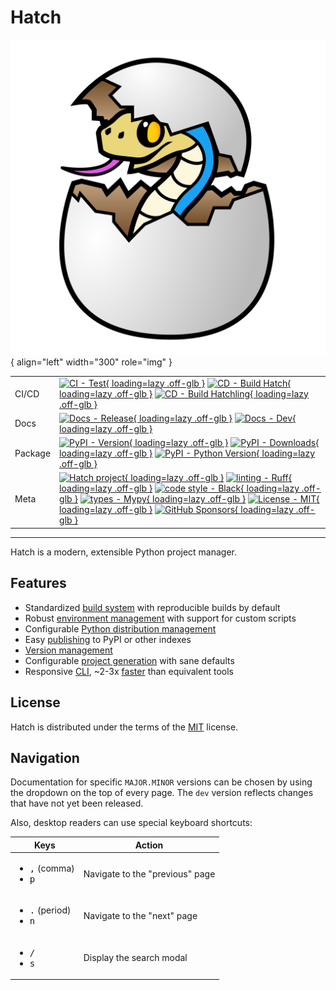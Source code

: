 # Hatch

![Hatch logo](assets/images/logo.svg){ align="left" width="300" role="img" }

| | |
| --- | --- |
| CI/CD | [![CI - Test](https://github.com/pypa/hatch/actions/workflows/test.yml/badge.svg){ loading=lazy .off-glb }](https://github.com/pypa/hatch/actions/workflows/test.yml) [![CD - Build Hatch](https://github.com/pypa/hatch/actions/workflows/build-hatch.yml/badge.svg){ loading=lazy .off-glb }](https://github.com/pypa/hatch/actions/workflows/build-hatch.yml) [![CD - Build Hatchling](https://github.com/pypa/hatch/actions/workflows/build-hatchling.yml/badge.svg){ loading=lazy .off-glb }](https://github.com/pypa/hatch/actions/workflows/build-hatchling.yml) |
| Docs | [![Docs - Release](https://github.com/pypa/hatch/actions/workflows/docs-release.yml/badge.svg){ loading=lazy .off-glb }](https://github.com/pypa/hatch/actions/workflows/docs-release.yml) [![Docs - Dev](https://github.com/pypa/hatch/actions/workflows/docs-dev.yml/badge.svg){ loading=lazy .off-glb }](https://github.com/pypa/hatch/actions/workflows/docs-dev.yml) |
| Package | [![PyPI - Version](https://img.shields.io/pypi/v/hatch.svg?logo=pypi&label=PyPI&logoColor=gold){ loading=lazy .off-glb }](https://pypi.org/project/hatch/) [![PyPI - Downloads](https://img.shields.io/pypi/dm/hatchling.svg?color=blue&label=Downloads&logo=pypi&logoColor=gold){ loading=lazy .off-glb }](https://pypi.org/project/hatch/) [![PyPI - Python Version](https://img.shields.io/pypi/pyversions/hatch.svg?logo=python&label=Python&logoColor=gold){ loading=lazy .off-glb }](https://pypi.org/project/hatch/) |
| Meta | [![Hatch project](https://img.shields.io/badge/%F0%9F%A5%9A-Hatch-4051b5.svg){ loading=lazy .off-glb }](https://github.com/pypa/hatch) [![linting - Ruff](https://img.shields.io/endpoint?url=https://raw.githubusercontent.com/astral-sh/ruff/main/assets/badge/v2.json){ loading=lazy .off-glb }](https://github.com/astral-sh/ruff) [![code style - Black](https://img.shields.io/badge/code%20style-black-000000.svg){ loading=lazy .off-glb }](https://github.com/psf/black) [![types - Mypy](https://img.shields.io/badge/types-Mypy-blue.svg){ loading=lazy .off-glb }](https://github.com/python/mypy) [![License - MIT](https://img.shields.io/badge/license-MIT-9400d3.svg){ loading=lazy .off-glb }](https://spdx.org/licenses/) [![GitHub Sponsors](https://img.shields.io/github/sponsors/ofek?logo=GitHub%20Sponsors&style=social){ loading=lazy .off-glb }](https://github.com/sponsors/ofek) |

-----

Hatch is a modern, extensible Python project manager.

## Features

- Standardized [build system](build.md#packaging-ecosystem) with reproducible builds by default
- Robust [environment management](environment.md) with support for custom scripts
- Configurable [Python distribution management](cli/reference.md#hatch-python)
- Easy [publishing](publish.md) to PyPI or other indexes
- [Version management](version.md)
- Configurable [project generation](config/project-templates.md) with sane defaults
- Responsive [CLI](cli/about.md), ~2-3x [faster](https://github.com/pypa/hatch/blob/hatch-v1.5.0/.github/workflows/test.yml#L76-L108) than equivalent tools

## License

Hatch is distributed under the terms of the [MIT](https://spdx.org/licenses/MIT.html) license.

## Navigation

Documentation for specific `MAJOR.MINOR` versions can be chosen by using the dropdown on the top of every page. The `dev` version reflects changes that have not yet been released.

Also, desktop readers can use special keyboard shortcuts:

| Keys | Action |
| --- | --- |
| <ul><li><kbd>,</kbd> (comma)</li><li><kbd>p</kbd></li></ul> | Navigate to the "previous" page |
| <ul><li><kbd>.</kbd> (period)</li><li><kbd>n</kbd></li></ul> | Navigate to the "next" page |
| <ul><li><kbd>/</kbd></li><li><kbd>s</kbd></li></ul> | Display the search modal |
